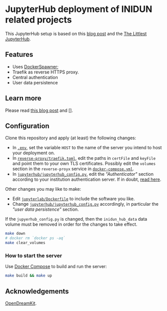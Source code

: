 # JupyterHub deployment of INIDUN related projects

This JupyterHub setup is based on this [blog post](https://opendreamkit.org/2018/10/17/jupyterhub-docker/) and the [The Littlest JupyterHub](https://the-littlest-jupyterhub.readthedocs.io/en/latest/).

## Features

- Uses [DockerSpawner](https://github.com/jupyterhub/dockerspawner);
- Traefik as reverse HTTPS proxy.
- Central authentication
- User data persistence

## Learn more

Please read [this blog post](https://opendreamkit.org/2018/10/17/jupyterhub-docker/) and [].

## Configuration

Clone this repository and apply (at least) the following changes:

- In [`.env`](.env), set the variable `HOST` to the name of the server you
  intend to host your deployment on.
- In [`reverse-proxy/traefik.toml`](reverse-proxy/traefik.toml), edit
  the paths in `certFile` and `keyFile` and point them to your own TLS
  certificates. Possibly edit the `volumes` section in the
  `reverse-proyx` service in
  [`docker-compose.yml`](docker-compose.yml).
- In
  [`jupyterhub/jupyterhub_config.py`](jupyterhub/jupyterhub_config.py),
  edit the *"Authenticator"* section according to your institution
  authentication server.  If in doubt, [read
  here](https://jupyterhub.readthedocs.io/en/stable/getting-started/authenticators-users-basics.html).

Other changes you may like to make:

- Edit [`jupyterlab/Dockerfile`](jupyterlab/Dockerfile) to include the software you like.
- Change [`jupyterhub/jupyterhub_config.py`](jupyterhub/jupyterhub_config.py) accordingly, in particular the *"user data persistence"* section.

If the `jupyerhub_config.py` is changed, then the `inidun_hub_data` data volume must be removed in order for the changes to take effect.

```bash
make down
# docker rm `docker ps -aq`
make clear_volumes
```

### How to start the server

Use [Docker Compose](https://docs.docker.com/compose/) to build and run the server:

```bash
make build && make up
```

## Acknowledgements

[OpenDreamKit](https://opendreamkit.org/).
